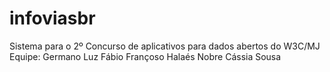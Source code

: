 infoviasbr
==========

Sistema para o 2º Concurso de aplicativos para dados abertos do W3C/MJ
Equipe: 
Germano Luz
Fábio Françoso
Halaés Nobre
Cássia Sousa
